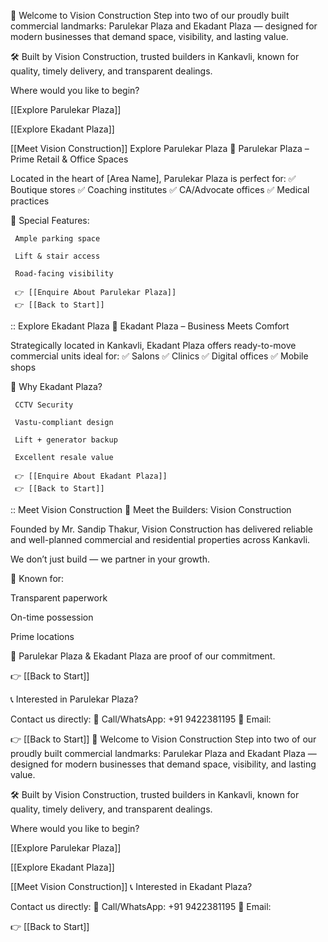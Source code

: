 🏢 Welcome to Vision Construction
Step into two of our proudly built commercial landmarks: Parulekar Plaza and Ekadant Plaza — designed for modern businesses that demand space, visibility, and lasting value.

🛠️ Built by Vision Construction, trusted builders in Kankavli, known for quality, timely delivery, and transparent dealings.

Where would you like to begin?

[[Explore Parulekar Plaza]]

[[Explore Ekadant Plaza]]

[[Meet Vision Construction]]
Explore Parulekar Plaza
📍 Parulekar Plaza – Prime Retail & Office Spaces

Located in the heart of [Area Name], Parulekar Plaza is perfect for:
✅ Boutique stores
✅ Coaching institutes
✅ CA/Advocate offices
✅ Medical practices

🔎 Special Features:

     Ample parking space

     Lift & stair access

     Road-facing visibility
     
     👉 [[Enquire About Parulekar Plaza]]
     👉 [[Back to Start]]

:: Explore Ekadant Plaza
📍 Ekadant Plaza – Business Meets Comfort

Strategically located in Kankavli, Ekadant Plaza offers ready-to-move commercial units ideal for:
✅ Salons
✅ Clinics
✅ Digital offices
✅ Mobile shops

🧱 Why Ekadant Plaza?

     CCTV Security

     Vastu-compliant design

     Lift + generator backup

     Excellent resale value
     
     👉 [[Enquire About Ekadant Plaza]]
     👉 [[Back to Start]]

:: Meet Vision Construction
👷 Meet the Builders: Vision Construction

Founded by Mr. Sandip Thakur, Vision Construction has delivered reliable and well-planned commercial and residential properties across Kankavli.

We don’t just build — we partner in your growth.

🎯 Known for:

Transparent paperwork

On-time possession

Prime locations

🏢 Parulekar Plaza & Ekadant Plaza are proof of our commitment.

👉 [[Back to Start]]

📞 Interested in Parulekar Plaza?

Contact us directly:
📱 Call/WhatsApp: +91 9422381195
📩 Email: 

👉 [[Back to Start]]
🏢 Welcome to Vision Construction
Step into two of our proudly built commercial landmarks: Parulekar Plaza and Ekadant Plaza — designed for modern businesses that demand space, visibility, and lasting value.

🛠️ Built by Vision Construction, trusted builders in Kankavli, known for quality, timely delivery, and transparent dealings.

Where would you like to begin?

[[Explore Parulekar Plaza]]

[[Explore Ekadant Plaza]]

[[Meet Vision Construction]]
📞 Interested in Ekadant Plaza?

Contact us directly:
📱 Call/WhatsApp: +91 9422381195
📩 Email: 


👉 [[Back to Start]]
